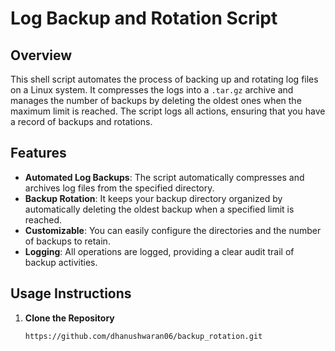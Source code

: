 # Log Backup and Rotation Script

## Overview
This shell script automates the process of backing up and rotating log files on a Linux system. It compresses the logs into a `.tar.gz` archive and manages the number of backups by deleting the oldest ones when the maximum limit is reached. The script logs all actions, ensuring that you have a record of backups and rotations.

## Features
- **Automated Log Backups**: The script automatically compresses and archives log files from the specified directory.
- **Backup Rotation**: It keeps your backup directory organized by automatically deleting the oldest backup when a specified limit is reached.
- **Customizable**: You can easily configure the directories and the number of backups to retain.
- **Logging**: All operations are logged, providing a clear audit trail of backup activities.

## Usage Instructions
1. **Clone the Repository**
   ```bash
   https://github.com/dhanushwaran06/backup_rotation.git
